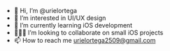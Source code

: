 - 👋 Hi, I’m @urielortega
- 👀 I’m interested in UI/UX design
- 🌱 I’m currently learning iOS development
- 👨🏻‍💻 I’m looking to collaborate on small iOS projects
- 📫 How to reach me urielortega2509@gmail.com

<!---
urielortega/urielortega is a ✨ special ✨ repository because its `README.md` (this file) appears on your GitHub profile.
You can click the Preview link to take a look at your changes.
--->
